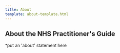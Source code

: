 ```yaml
---
title: About
template: about-template.html
---
```

## About the NHS Practitioner's Guide  

*put an 'about' statement here